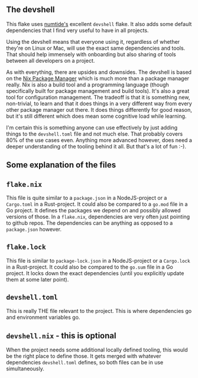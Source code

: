## The devshell

This flake uses [numtide's](https://github.com/numtide) excellent `devshell` flake. It also adds some default dependencies that I find very useful to have in all projects.

Using the devshell means that everyone using it, regardless of whether they're on Linux or Mac, will use the exact same dependencies and tools. That should help immensely with onboarding but also sharing of tools between all developers on a project.

As with everything, there are upsides and downsides. The devshell is based on the [Nix Package Manager](https://nixos.org) which is much more than a package manager really. Nix is also a build tool and a programming language (though specifically built for package management and build tools). It's also a great tool for configuration management.
The tradeoff is that it is something new, non-trivial, to learn and that it does things in a very different way from every other package manager out there. It does things differently for good reason, but it's still different which does mean some cognitive load while learning.

I'm certain this is something anyone can use effectively by just adding things to the `devshell.toml` file and not much else. That probably covers 80% of the use cases even. Anything more advanced however, does need a deeper understanding of the tooling behind it all. But that's a lot of fun :-).

## Some explanation of the files

## `flake.nix`

This file is quite similar to a `package.json` in a NodeJS-project or a `Cargo.toml` in a Rust-project. It could also be compared to a `go.mod` file in a Go project. It defines the packages we depend on and possibly allowed versions of those. In a `flake.nix`, dependencies are very often just pointing to github repos. The dependencies can be anything as opposed to a `package.json` however.

## `flake.lock`

This file is similar to `package-lock.json` in a NodeJS-project or a `Cargo.lock` in a Rust-project. It could also be compared to the `go.sum` file in a Go project. It locks down the exact dependencies (until you explicitly update them at some later point).

## `devshell.toml`

This is really THE file relevant to the project. This is where dependencies go and environment variables go.


## `devshell.nix` - this is optional

When the project needs some additional locally defined tooling, this would be the right place to define those. It gets merged with whatever dependencies `devshell.toml` defines, so both files can be in use simultaneously.